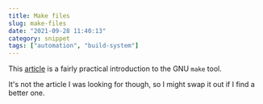```yaml
---
title: Make files
slug: make-files
date: "2021-09-28 11:40:13"
category: snippet
tags: ["automation", "build-system"]
---
```


This
[article](http://nuclear.mutantstargoat.com/articles/make)
is a fairly practical introduction to the GNU `make` tool.

It's not the article I was looking for though, so I might swap it out if I find
a better one.
